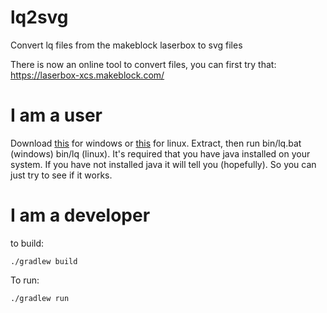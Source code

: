 # lq2svg
Convert lq files from the makeblock laserbox to svg files

There is now an online tool to convert files, you can first try that: https://laserbox-xcs.makeblock.com/

# I am a user
Download [this](https://github.com/vedelaar/lq2svg/blob/master/build/distributions/lq.zip) for windows or [this](https://github.com/vedelaar/lq2svg/blob/master/build/distributions/lq.tar) for linux. Extract, then run bin/lq.bat (windows) bin/lq (linux). It's required that you have java installed on your system. If you have not installed java it will tell you (hopefully). So you can just try to see if it works.

# I am a developer
to build:
```
./gradlew build
```

To run:
```
./gradlew run
```
